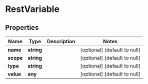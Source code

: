 # RestVariable

## Properties
Name | Type | Description | Notes
------------ | ------------- | ------------- | -------------
**name** | **string** |  | [optional] [default to null]
**scope** | **string** |  | [optional] [default to null]
**type** | **string** |  | [optional] [default to null]
**value** | **any** |  | [optional] [default to null]


